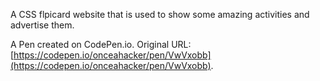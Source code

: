 A CSS flpicard website that is used to show some amazing activities and advertise them. 

A Pen created on CodePen.io. Original URL: [https://codepen.io/onceahacker/pen/VwVxobb](https://codepen.io/onceahacker/pen/VwVxobb).

